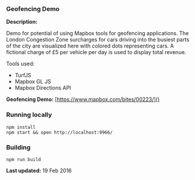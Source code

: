### Geofencing Demo

__Description:__

Demo for potential of using Mapbox tools for geofencing applications. The London Congestion Zone surcharges for cars driving into the busiest parts of the city are visualized here with colored dots representing cars. A fictional charge of £5 per vehicle per day is used to display total revenue.

Tools used:

- TurfJS
- Mapbox GL JS
- Mapbox Directions API


__Geofencing Demo:__ [https://www.mapbox.com/bites/00223/]()

### Running locally

    npm install
    npm start && open http://localhost:9966/

### Building

    npm run build
    
__Last updated:__ 19 Feb 2016